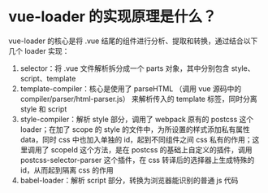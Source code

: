 # vue-loader 的实现原理是什么？

vue-loader 的核心是将 .vue 结尾的组件进行分析、提取和转换，通过结合以下几个 loader 实现：

1. selector：将 .vue 文件解析拆分成一个 parts 对象，其中分别包含 style、script、template
2. template-compiler：核心是使用了 parseHTML （调用 vue 源码中的 compiler/parser/html-parser.js） 来解析传入的 template 标签，同时分离 style 和 script
3. style-compiler：解析 style 部分，调用了 webpack 原有的 postcss 这个 loader；在加了 scope 的 style 的文件中，为所设置的样式添加私有属性 data，同时 css 中也加入单独的 id，起到不同组件之间 css 私有的作用；这里调用了 scopeId 这个方法，是在 postcss 的基础上自定义的插件，调用 postcss-selector-parser 这个插件，在 css 转译后的选择器上生成特殊的 id，从而起到隔离 css 的作用
4. babel-loader：解析 script 部分，转换为浏览器能识别的普通 js 代码
